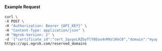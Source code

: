 <!-- Code generated for API Clients. DO NOT EDIT. -->

#### Example Request

```bash
curl \
-X POST \
-H "Authorization: Bearer {API_KEY}" \
-H "Content-Type: application/json" \
-H "Ngrok-Version: 2" \
-d '{"certificate_id":"cert_2qvpxLRZbyTlY0Eou4nMkVJAkC0","domain":"myapp.mydomain.com","region":"us"}' \
https://api.ngrok.com/reserved_domains
```

